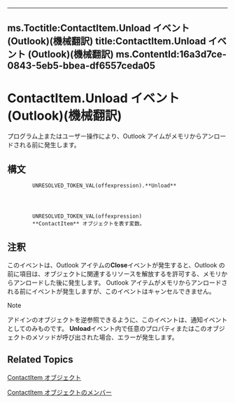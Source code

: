 

---
ms.Toctitle:ContactItem.Unload イベント (Outlook)(機械翻訳)
title:ContactItem.Unload イベント (Outlook)(機械翻訳)
ms.ContentId:16a3d7ce-0843-5eb5-bbea-df6557ceda05
---
# ContactItem.Unload イベント (Outlook)(機械翻訳)




プログラム上またはユーザー操作により、Outlook アイムがメモリからアンロードされる前に発生します。

## 構文

            UNRESOLVED_TOKEN_VAL(offexpression).**Unload**




            UNRESOLVED_TOKEN_VAL(offexpression)
            **ContactItem** オブジェクトを表す変数。



## 注釈
このイベントは、Outlook アイテムの**Close**イベントが発生すると、Outlook の前に項目は、オブジェクトに関連するリソースを解放するを許可する、メモリからアンロードした後に発生します。 Outlook アイテムがメモリからアンロードされる前にイベントが発生しますが、このイベントはキャンセルできません。

>[!NOTE]
>アドインのオブジェクトを逆参照できるように、このイベントは、通知イベントとしてのみものです。 **Unload**イベント内で任意のプロパティまたはこのオブジェクトのメソッドが呼び出された場合、エラーが発生します。





## Related Topics

[ContactItem オブジェクト](8e32093c-a678-f1fd-3f35-c2d8994d166f.md)

[ContactItem オブジェクトのメンバー](a8b13369-4c87-02aa-e62a-1f3067e559fa.md)





